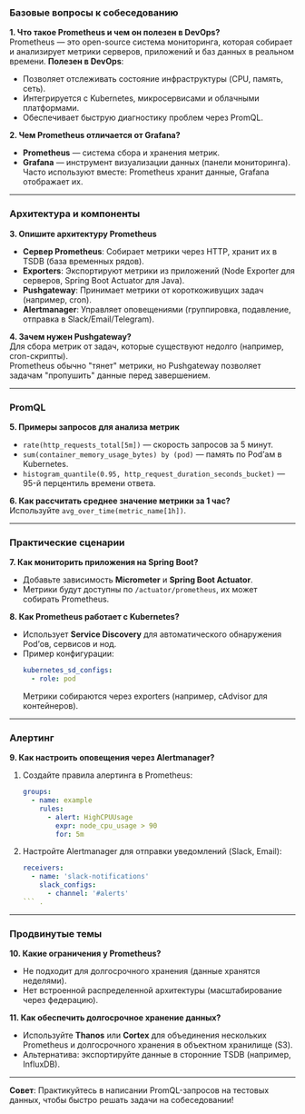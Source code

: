 ### **Базовые вопросы к собеседованию**

**1. Что такое Prometheus и чем он полезен в DevOps?**  
Prometheus — это open-source система мониторинга, которая собирает и анализирует метрики серверов, приложений и баз данных в реальном времени.
**Полезен в DevOps**:  
- Позволяет отслеживать состояние инфраструктуры (CPU, память, сеть).  
- Интегрируется с Kubernetes, микросервисами и облачными платформами.  
- Обеспечивает быструю диагностику проблем через PromQL.  

**2. Чем Prometheus отличается от Grafana?**  
- **Prometheus** — система сбора и хранения метрик.  
- **Grafana** — инструмент визуализации данных (панели мониторинга).  
Часто используют вместе: Prometheus хранит данные, Grafana отображает их.  

---

### **Архитектура и компоненты**  
**3. Опишите архитектуру Prometheus**  
- **Сервер Prometheus**: Собирает метрики через HTTP, хранит их в TSDB (база временных рядов).  
- **Exporters**: Экспортируют метрики из приложений (Node Exporter для серверов, Spring Boot Actuator для Java).  
- **Pushgateway**: Принимает метрики от короткоживущих задач (например, cron).  
- **Alertmanager**: Управляет оповещениями (группировка, подавление, отправка в Slack/Email/Telegram).  

**4. Зачем нужен Pushgateway?**  
Для сбора метрик от задач, которые существуют недолго (например, cron-скрипты).  
Prometheus обычно "тянет" метрики, но Pushgateway позволяет задачам "пропушить" данные перед завершением.  

---

### **PromQL**  
**5. Примеры запросов для анализа метрик**  
- `rate(http_requests_total[5m])` — скорость запросов за 5 минут.  
- `sum(container_memory_usage_bytes) by (pod)` — память по Pod’ам в Kubernetes.  
- `histogram_quantile(0.95, http_request_duration_seconds_bucket)` — 95-й перцентиль времени ответа.  

**6. Как рассчитать среднее значение метрики за 1 час?**  
Используйте `avg_over_time(metric_name[1h])`.  

---

### **Практические сценарии**  
**7. Как мониторить приложения на Spring Boot?**  
- Добавьте зависимость **Micrometer** и **Spring Boot Actuator**.  
- Метрики будут доступны по `/actuator/prometheus`, их может собирать Prometheus.  

**8. Как Prometheus работает с Kubernetes?**  
- Использует **Service Discovery** для автоматического обнаружения Pod’ов, сервисов и нод.  
- Пример конфигурации:  
  ```yaml
  kubernetes_sd_configs:
    - role: pod
  ```  
  Метрики собираются через exporters (например, cAdvisor для контейнеров).  

---

### **Алертинг**  
**9. Как настроить оповещения через Alertmanager?**  
1. Создайте правила алертинга в Prometheus:  
   ```yaml
   groups:
     - name: example
       rules:
         - alert: HighCPUUsage
           expr: node_cpu_usage > 90
           for: 5m
   ```  
2. Настройте Alertmanager для отправки уведомлений (Slack, Email):  
   ```yaml
   receivers:
     - name: 'slack-notifications'
       slack_configs:
         - channel: '#alerts'
   ``` .  

---

### **Продвинутые темы**  
**10. Какие ограничения у Prometheus?**  
- Не подходит для долгосрочного хранения (данные хранятся неделями).  
- Нет встроенной распределенной архитектуры (масштабирование через федерацию).  

**11. Как обеспечить долгосрочное хранение данных?**  
- Используйте **Thanos** или **Cortex** для объединения нескольких Prometheus и долгосрочного хранения в объектном хранилище (S3).  
- Альтернатива: экспортируйте данные в сторонние TSDB (например, InfluxDB).  

--- 

**Совет**: Практикуйтесь в написании PromQL-запросов на тестовых данных, чтобы быстро решать задачи на собеседовании!
